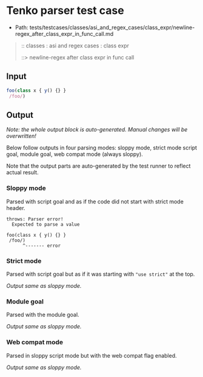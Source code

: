 # Tenko parser test case

- Path: tests/testcases/classes/asi_and_regex_cases/class_expr/newline-regex_after_class_expr_in_func_call.md

> :: classes : asi and regex cases : class expr
>
> ::> newline-regex after class expr in func call

## Input

`````js
foo(class x { y() {} } 
 /foo/)
`````

## Output

_Note: the whole output block is auto-generated. Manual changes will be overwritten!_

Below follow outputs in four parsing modes: sloppy mode, strict mode script goal, module goal, web compat mode (always sloppy).

Note that the output parts are auto-generated by the test runner to reflect actual result.

### Sloppy mode

Parsed with script goal and as if the code did not start with strict mode header.

`````
throws: Parser error!
  Expected to parse a value

foo(class x { y() {} }
 /foo/)
      ^------- error
`````

### Strict mode

Parsed with script goal but as if it was starting with `"use strict"` at the top.

_Output same as sloppy mode._

### Module goal

Parsed with the module goal.

_Output same as sloppy mode._

### Web compat mode

Parsed in sloppy script mode but with the web compat flag enabled.

_Output same as sloppy mode._
